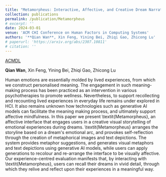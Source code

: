 ```yaml
---
title: "Metamorpheus: Interactive, Affective, and Creative Dream Narration Through Metaphorical Visual Storytelling"
collection: publications
permalink: /publication/Metamorpheus
# excerpt: ''
date: 2024-03-01
venue: 'ACM CHI Conference on Human Factors in Computing Systems'
authors: '**Qian Wan**, Xin Feng, Yining Bei, Zhiqi Gao, Zhicong Lu'
# paperurl: 'https://arxiv.org/abs/2307.10811'
# citation: ''
---
```


<a href='https://dl.acm.org/doi/full/10.1145/3613904.3642410'>ACMDL</a>

**Qian Wan**, Xin Feng, Yining Bei, Zhiqi Gao, Zhicong Lu

Human emotions are essentially molded by lived experiences, from which we construct personalised meaning. The engagement in such meaning-making process has been practiced as an intervention in various psychotherapies to promote wellness. Nevertheless, to support recollecting and recounting lived experiences in everyday life remains under explored in HCI. It also remains unknown how technologies such as generative AI models can facilitate the meaning making process, and ultimately support affective mindfulness. In this paper we present \textit{Metamorpheus}, an affective interface that engages users in a creative visual storytelling of emotional experiences during dreams. \textit{Metamorpheus} arranges the storyline based on a dream's emotional arc, and provokes self-reflection through the creation of metaphorical images and text depictions. The system provides metaphor suggestions, and generates visual metaphors and text depictions using generative AI models, while users can apply generations to recolour and re-arrange the interface to be visually affective. Our experience-centred evaluation manifests that, by interacting with \textit{Metamorpheus}, users can recall their dreams in vivid detail, through which they relive and reflect upon their experiences in a meaningful way.